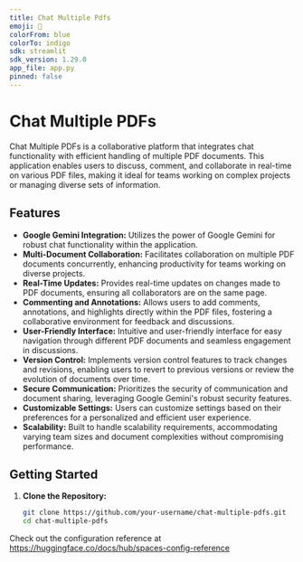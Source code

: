 ```yaml
---
title: Chat Multiple Pdfs
emoji: 🏢
colorFrom: blue
colorTo: indigo
sdk: streamlit
sdk_version: 1.29.0
app_file: app.py
pinned: false
---
```





# Chat Multiple PDFs

Chat Multiple PDFs is a collaborative platform that integrates chat functionality with efficient handling of multiple PDF documents. This application enables users to discuss, comment, and collaborate in real-time on various PDF files, making it ideal for teams working on complex projects or managing diverse sets of information.

## Features

- **Google Gemini Integration:** Utilizes the power of Google Gemini for robust chat functionality within the application.
- **Multi-Document Collaboration:** Facilitates collaboration on multiple PDF documents concurrently, enhancing productivity for teams working on diverse projects.
- **Real-Time Updates:** Provides real-time updates on changes made to PDF documents, ensuring all collaborators are on the same page.
- **Commenting and Annotations:** Allows users to add comments, annotations, and highlights directly within the PDF files, fostering a collaborative environment for feedback and discussions.
- **User-Friendly Interface:** Intuitive and user-friendly interface for easy navigation through different PDF documents and seamless engagement in discussions.
- **Version Control:** Implements version control features to track changes and revisions, enabling users to revert to previous versions or review the evolution of documents over time.
- **Secure Communication:** Prioritizes the security of communication and document sharing, leveraging Google Gemini's robust security features.
- **Customizable Settings:** Users can customize settings based on their preferences for a personalized and efficient user experience.
- **Scalability:** Built to handle scalability requirements, accommodating varying team sizes and document complexities without compromising performance.

## Getting Started

1. **Clone the Repository:**
   ```bash
   git clone https://github.com/your-username/chat-multiple-pdfs.git
   cd chat-multiple-pdfs
   ```








Check out the configuration reference at https://huggingface.co/docs/hub/spaces-config-reference
